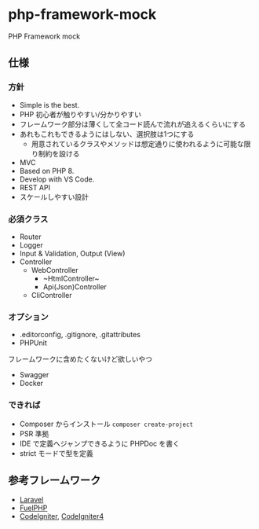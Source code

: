 # php-framework-mock
PHP Framework mock

## 仕様

### 方針
- Simple is the best.
- PHP 初心者が触りやすい/分かりやすい
- フレームワーク部分は薄くして全コード読んで流れが追えるくらいにする
- あれもこれもできるようにはしない、選択肢は1つにする
  - 用意されているクラスやメソッドは想定通りに使われるように可能な限り制約を設ける
- MVC
- Based on PHP 8.
- Develop with VS Code.
- REST API
- スケールしやすい設計

### 必須クラス
- Router
- Logger
- Input & Validation, Output (View)
- Controller
  - WebController
    - ~HtmlController~
    - Api(Json)Controller
  - CliController

### オプション
- .editorconfig, .gitignore, .gitattributes
- PHPUnit

フレームワークに含めたくないけど欲しいやつ
- Swagger
- Docker

### できれば
- Composer からインストール `composer create-project`
- PSR 準拠
- IDE で定義へジャンプできるように PHPDoc を書く
- strict モードで型を定義

## 参考フレームワーク
- [Laravel](https://github.com/laravel/laravel)
- [FuelPHP](https://github.com/fuel/core)
- [CodeIgniter](https://github.com/bcit-ci/CodeIgniter), [CodeIgniter4](https://github.com/codeigniter4/CodeIgniter4)
